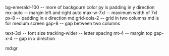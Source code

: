 bg-emerald-100 -- more of backgourn color 
py is padding in y direction    
mx-auto -- margin left and right auto
max-w-7xl -- maximum width of 7xl
px-8 -- padding in x direction
md:grid-cols-2 -- grid in two columns
md is for medium screen
gap-8 -- gap between two columns

text-3xl -- font size
tracking-wider -- letter spacing
mt-4 -- margin top
gap-x-4 -- gap in x direction

md:gr